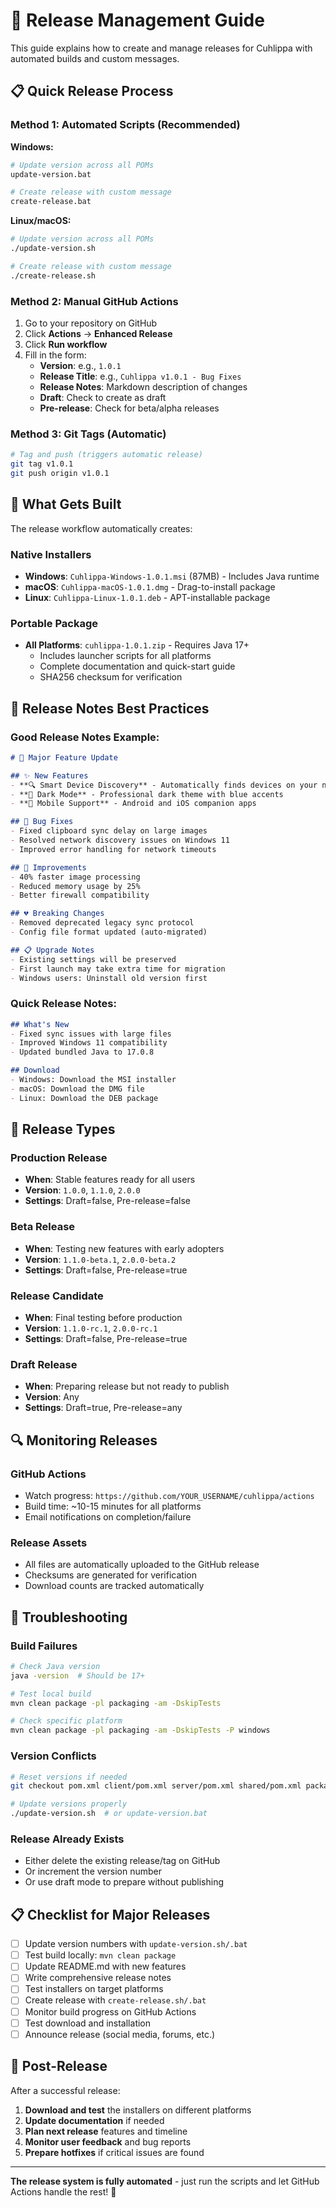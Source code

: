 # 🚀 Release Management Guide

This guide explains how to create and manage releases for Cuhlippa with automated builds and custom messages.

## 📋 Quick Release Process

### Method 1: Automated Scripts (Recommended)

**Windows:**
```bash
# Update version across all POMs
update-version.bat

# Create release with custom message
create-release.bat
```

**Linux/macOS:**
```bash
# Update version across all POMs
./update-version.sh

# Create release with custom message  
./create-release.sh
```

### Method 2: Manual GitHub Actions

1. Go to your repository on GitHub
2. Click **Actions** → **Enhanced Release**
3. Click **Run workflow**
4. Fill in the form:
   - **Version**: e.g., `1.0.1`
   - **Release Title**: e.g., `Cuhlippa v1.0.1 - Bug Fixes`
   - **Release Notes**: Markdown description of changes
   - **Draft**: Check to create as draft
   - **Pre-release**: Check for beta/alpha releases

### Method 3: Git Tags (Automatic)

```bash
# Tag and push (triggers automatic release)
git tag v1.0.1
git push origin v1.0.1
```

## 🔧 What Gets Built

The release workflow automatically creates:

### Native Installers
- **Windows**: `Cuhlippa-Windows-1.0.1.msi` (87MB) - Includes Java runtime
- **macOS**: `Cuhlippa-macOS-1.0.1.dmg` - Drag-to-install package  
- **Linux**: `Cuhlippa-Linux-1.0.1.deb` - APT-installable package

### Portable Package
- **All Platforms**: `cuhlippa-1.0.1.zip` - Requires Java 17+
  - Includes launcher scripts for all platforms
  - Complete documentation and quick-start guide
  - SHA256 checksum for verification

## 📝 Release Notes Best Practices

### Good Release Notes Example:
```markdown
# 🚀 Major Feature Update

## ✨ New Features
- **🔍 Smart Device Discovery** - Automatically finds devices on your network
- **🎨 Dark Mode** - Professional dark theme with blue accents
- **📱 Mobile Support** - Android and iOS companion apps

## 🐛 Bug Fixes
- Fixed clipboard sync delay on large images
- Resolved network discovery issues on Windows 11
- Improved error handling for network timeouts

## 🔧 Improvements
- 40% faster image processing
- Reduced memory usage by 25%
- Better firewall compatibility

## 💔 Breaking Changes
- Removed deprecated legacy sync protocol
- Config file format updated (auto-migrated)

## 📋 Upgrade Notes
- Existing settings will be preserved
- First launch may take extra time for migration
- Windows users: Uninstall old version first
```

### Quick Release Notes:
```markdown
## What's New
- Fixed sync issues with large files
- Improved Windows 11 compatibility  
- Updated bundled Java to 17.0.8

## Download
- Windows: Download the MSI installer
- macOS: Download the DMG file
- Linux: Download the DEB package
```

## 🎯 Release Types

### Production Release
- **When**: Stable features ready for all users
- **Version**: `1.0.0`, `1.1.0`, `2.0.0`
- **Settings**: Draft=false, Pre-release=false

### Beta Release  
- **When**: Testing new features with early adopters
- **Version**: `1.1.0-beta.1`, `2.0.0-beta.2`
- **Settings**: Draft=false, Pre-release=true

### Release Candidate
- **When**: Final testing before production
- **Version**: `1.1.0-rc.1`, `2.0.0-rc.1`  
- **Settings**: Draft=false, Pre-release=true

### Draft Release
- **When**: Preparing release but not ready to publish
- **Version**: Any
- **Settings**: Draft=true, Pre-release=any

## 🔍 Monitoring Releases

### GitHub Actions
- Watch progress: `https://github.com/YOUR_USERNAME/cuhlippa/actions`
- Build time: ~10-15 minutes for all platforms
- Email notifications on completion/failure

### Release Assets
- All files are automatically uploaded to the GitHub release
- Checksums are generated for verification
- Download counts are tracked automatically

## 🚨 Troubleshooting

### Build Failures
```bash
# Check Java version
java -version  # Should be 17+

# Test local build
mvn clean package -pl packaging -am -DskipTests

# Check specific platform
mvn clean package -pl packaging -am -DskipTests -P windows
```

### Version Conflicts
```bash
# Reset versions if needed
git checkout pom.xml client/pom.xml server/pom.xml shared/pom.xml packaging/pom.xml

# Update versions properly
./update-version.sh  # or update-version.bat
```

### Release Already Exists
- Either delete the existing release/tag on GitHub
- Or increment the version number
- Or use draft mode to prepare without publishing

## 📋 Checklist for Major Releases

- [ ] Update version numbers with `update-version.sh/.bat`
- [ ] Test build locally: `mvn clean package`
- [ ] Update README.md with new features
- [ ] Write comprehensive release notes
- [ ] Test installers on target platforms
- [ ] Create release with `create-release.sh/.bat`
- [ ] Monitor build progress on GitHub Actions
- [ ] Test download and installation
- [ ] Announce release (social media, forums, etc.)

## 🎉 Post-Release

After a successful release:

1. **Download and test** the installers on different platforms
2. **Update documentation** if needed
3. **Plan next release** features and timeline
4. **Monitor user feedback** and bug reports
5. **Prepare hotfixes** if critical issues are found

---

**The release system is fully automated** - just run the scripts and let GitHub Actions handle the rest! 🚀
